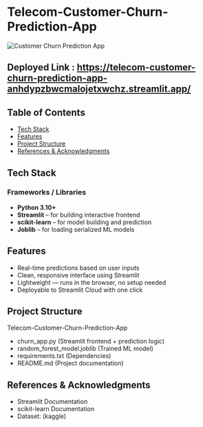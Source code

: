 # Telecom-Customer-Churn-Prediction-App

![Customer Churn Prediction App](https://github.com/user-attachments/assets/07632185-a76f-467b-9413-a6e37c910f39)

## Deployed Link : https://telecom-customer-churn-prediction-app-anhdypzbwcmalojetxwchz.streamlit.app/

## Table of Contents

- [Tech Stack](#tech-stack-)
- [Features](#features-)
- [Project Structure](#project-structure-)
- [References & Acknowledgments](#references--acknowledgments-)

## Tech Stack

### Frameworks / Libraries
- **Python 3.10+**
- **Streamlit** – for building interactive frontend
- **scikit-learn** – for model building and prediction
- **Joblib** – for loading serialized ML models


## Features

- Real-time predictions based on user inputs
- Clean, responsive interface using Streamlit
- Lightweight — runs in the browser, no setup needed
- Deployable to Streamlit Cloud with one click

## Project Structure

Telecom-Customer-Churn-Prediction-App
- churn_app.py                                        (Streamlit frontend + prediction logic)
- random_forest_model.joblib                          (Trained ML model)
- requirements.txt                                    (Dependencies)
- README.md                                           (Project documentation)

## References & Acknowledgments

- Streamlit Documentation
- scikit-learn Documentation
- Dataset: (kaggle)



